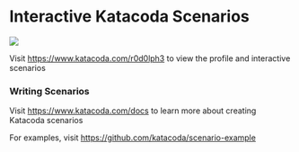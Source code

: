# Interactive Katacoda Scenarios

[![](http://shields.katacoda.com/katacoda/r0d0lph3/count.svg)](https://www.katacoda.com/r0d0lph3 "Get your profile on Katacoda.com")

Visit https://www.katacoda.com/r0d0lph3 to view the profile and interactive scenarios

### Writing Scenarios
Visit https://www.katacoda.com/docs to learn more about creating Katacoda scenarios

For examples, visit https://github.com/katacoda/scenario-example
